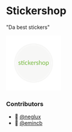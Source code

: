 <h1>Stickershop</h1>
<p>"Da best stickers"</p>
<img src="src/img/stickershop-logos_transparent.png"
alt="stickershop-logos_transparent"
width="150px"
height="150px"/>

### Contributors

- 🥇 [@neglux](https://github.com/neglux)
- 🥇 [@emincb](https://github.com/emincb)
